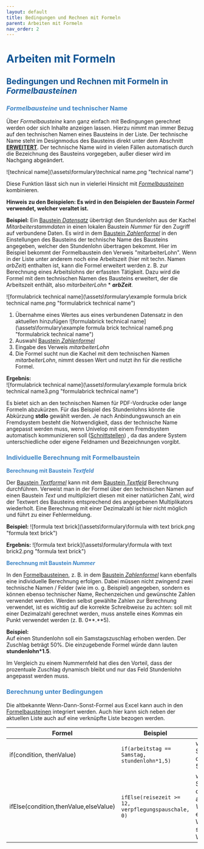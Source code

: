 ```yaml
---
layout: default
title: Bedingungen und Rechnen mit Formeln
parent: Arbeiten mit Formeln
nav_order: 2
---
```


# <span style="color:#0b5394">**Arbeiten mit Formeln**</span>
## <span style="color:#0b5394">Bedingungen und Rechnen mit Formeln in *Formelbausteinen*</span>
### <span style="color:#3d85c6">*Formelbausteine* und technischer Name</span>

Über *Formelbausteine* kann ganz einfach mit Bedingungen gerechnet werden oder sich Inhalte anzeigen lassen. 
Hierzu nimmt man immer Bezug auf den technischen Namen eines Bausteins in der Liste.
Der technische Name steht im Designmodus des Bausteins direkt unter dem Abschnitt
[**ERWEITERT**](/docs/design-mode-settings.html#eintrag).
Der technische Name wird in vielen Fällen automatisch durch die Bezeichnung des Bausteins vorgegeben, außer dieser
wird im Nachgang abgeändert.

![technical name](\assets\formulary\technical name.png "technical name") 

Diese Funktion lässt sich nun in vielerlei Hinsicht mit
[*Formelbausteinen*](/docs/formulary/formulary.html#formelbausteine)
kombinieren.  

**Hinweis zu den Beispielen: Es wird in den Beispielen der Baustein *Formel* verwendet, welcher veraltet ist.**

**Beispiel:**
Ein
[Baustein *Datensatz*](/docs/record-spec-settings/grand-child-expanded/record.html)
überträgt den Stundenlohn aus der Kachel *Mitarbeiterstammdaten* in einen lokalen Baustein *Nummer* für den Zugriff auf verbundene Daten. 
Es wird in dem [Baustein *Zahlenformel*](/docs/record-spec-settings/grand-child-expanded/numberformular.html)
in den Einstellungen des Bausteins der technische Name des Bausteins angegeben, welcher den Stundenlohn übertragen bekommt.
Hier im Beispiel bekommt der Formelbaustein den Verweis "mitarbeiterLohn".
Wenn in der Liste unter anderem noch eine Arbeitszeit (hier mit techn. Namen *arbZeit*) enthalten ist, kann die Formel erweitert werden
z. B. zur Berechnung eines Arbeitslohns der erfassten Tätigkeit. Dazu wird die Formel mit dem technischen
Namen des Bausteins erweitert, der die Arbeitszeit enthält, also *mitarbeiterLohn* * ***arbZeit***.

![formulabrick technical name](\assets\formulary\example formula brick technical name.png "formulabrick technical name") 
1. Übernahme eines Wertes aus eines verbundenen Datensatz in den aktuellen hinzufügen
![formulabrick technical name](\assets\formulary\example formula brick technical name6.png "formulabrick technical name")
2. Auswahl [Baustein *Zahlenformel*](/docs/record-spec-settings/grand-child-expanded/numberformular.html)
3. Eingabe des Verweis *mitarbeiterLohn*
4. Die Formel sucht nun die Kachel mit dem technischen Namen *mitarbeiterLohn*, nimmt dessen Wert und nutzt ihn für die restliche Formel.

**Ergebnis:**  
![formulabrick technical name](\assets\formulary\example formula brick technical name3.png "formulabrick technical name")

Es bietet sich an den technischen Namen für PDF-Vordrucke oder lange Formeln abzukürzen. Für das Beispiel
des Stundenlohns könnte die Abkürzung **stdlo** gewählt werden. Je nach Anbindungswunsch an ein Fremdsystem
besteht die Notwendigkeit, dass der technische Name angepasst werden muss, wenn Univelop mit einem Fremdsystem
automatisch kommunizieren soll
([Schnittstellen](/docs/interface.html))
, da das andere System unterschiedliche oder eigene Feldnamen und Bezeichnungen vorgibt.

### <span style="color:#3d85c6">Individuelle Berechnung mit Formelbaustein</span>
<span style="color:#3d85c6">**Berechnung mit Baustein *Textfeld***</span>

Der 
[Baustein *Textformel*](/docs/record-spec-settings/grand-child-expanded/textformular.html)
kann mit dem
[Baustein *Textfeld*](/docs/record-spec-settings/grand-childs-form/text.html)
Berechnung durchführen. Verweist man in der Formel über den technischen Namen auf einen Baustein *Text* und
multipliziert diesen mit einer natürlichen Zahl, wird der Textwert des Bausteins entsprechend des angegebenen
Multiplikators wiederholt. Eine Berechnung mit einer Dezimalzahl ist hier nicht möglich und führt zu einer
Fehlermeldung. 

**Beispiel:**
![formula text brick](\assets\formulary\formula with text brick.png "formula text brick")

**Ergebnis:**
![formula text brick](\assets\formulary\formula with text brick2.png "formula text brick")

<span style="color:#3d85c6">**Berechnung mit Baustein *Nummer***</span>

In den [Formelbausteinen](/docs/formulary/formulary.html#formelbausteine), z. B. in dem
[Baustein *Zahlenformel*](/docs/record-spec-settings/grand-child-expanded/numberformular.html)
kann ebenfalls eine individuelle Berechnung erfolgen. Dabei müssen nicht zwingend zwei
technische Namen / Felder (wie im o. g. Beispiel) angegeben, sondern es können ebenso technischer Name,
Rechenzeichen und gewünschte Zahlen verwendet werden. Werden selbst gewählte Zahlen zur Berechnung verwendet,
ist es wichtig auf die korrekte Schreibweise zu achten: soll mit einer Dezimalzahl gerechnet werden, muss
anstelle eines Kommas ein Punkt verwendet werden (z. B. 0**.**5).  

**Beispiel:**  
Auf einen Stundenlohn soll ein Samstagszuschlag erhoben werden. Der Zuschlag beträgt 50%. Die einzugebende Formel
würde dann lauten **stundenlohn*1.5**.  

Im Vergleich zu einem Nummernfeld hat dies den Vorteil, dass der prozentuale Zuschlag dynamisch bleibt und nur das
Feld Stundenlohn angepasst werden muss.

### <span style="color:#3d85c6">Berechnung unter Bedingungen</span>

Die altbekannte Wenn-Dann-Sonst-Formel aus Excel kann auch in den
[Formelbausteinen](/docs/formulary/formulary.html#formelbausteine)
integriert werden.
Auch hier kann sich neben der aktuellen Liste auch auf eine verknüpfte Liste bezogen werden.

| Formel                                | Beispiel                                              | Beschreibung
|------                                 |------                                                 |------
| if(condition, thenValue)              | `if(arbeitstag == Samstag, stundenlohn*1,5)`          | wenn der Arbeitstag ein Samstag ist, erhöhe den Stundenlohn um 50%
| ifElse(condition,thenValue,elseValue) | `ifElse(reisezeit >= 12, verpflegungspauschale, 0)`   | wenn die Reisezeit 12 Stunden oder länger dauert, trage den Wert aus dem Feld *Verpflegungspauschale* ein (hier sollte dann ein Wert hinterlegt sein), sonst verwende den Wert 0.